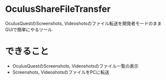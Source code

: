 # OculusShareFileTransfer
OculusQuestのScreenshots, Videoshotsのファイル転送を開発者モードのままGUIで簡単にやるツール

# できること
- OculusQuestのScreenshots, Videoshotsのファイル一覧の表示
- Screenshots, VideoshotsのファイルをPCに転送
